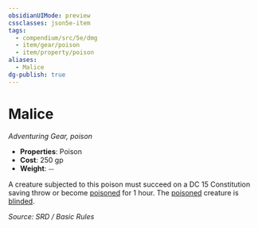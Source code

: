 ```yaml
---
obsidianUIMode: preview
cssclasses: json5e-item
tags:
  - compendium/src/5e/dmg
  - item/gear/poison
  - item/property/poison
aliases:
  - Malice
dg-publish: true
---
```

# Malice
*Adventuring Gear, poison*  

- **Properties**: Poison
- **Cost**: 250 gp
- **Weight**: ⏤

A creature subjected to this poison must succeed on a DC 15 Constitution saving throw or become [poisoned](rules/conditions.md#poisoned) for 1 hour. The [poisoned](rules/conditions.md#poisoned) creature is [blinded](rules/conditions.md#blinded).

*Source: SRD / Basic Rules*